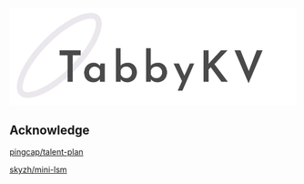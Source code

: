 
<img src="images/logo.png">


## Acknowledge
[pingcap/talent-plan](https://github.com/pingcap/talent-plan)

[skyzh/mini-lsm](https://github.com/skyzh/mini-lsm)

